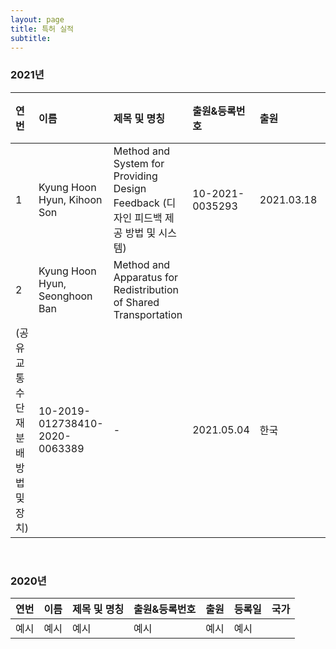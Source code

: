 ```yaml
---
layout: page
title: 특허 실적
subtitle:
---
```


### 2021년

| 연번 | 이름 | 제목 및 명칭 | 출원&등록번호 | 출원 | 등록일 | 국가 |
| :------ |:--- | :--- | :--- | :--- | :--- | :--- |
| 1 | Kyung Hoon Hyun, Kihoon Son | Method and System for Providing Design Feedback (디자인 피드백 제공 방법 및 시스템) | 10-2021-0035293 | 2021.03.18 | - | 한국 |
| 2 | Kyung Hoon Hyun, Seonghoon Ban | Method and Apparatus for Redistribution of Shared Transportation
(공유 교통수단 재분배 방법 및 장치) | 10-2019-012738410-2020-0063389 | - | 2021.05.04 | 한국 |

<br>

### 2020년

| 연번 | 이름 | 제목 및 명칭 | 출원&등록번호 | 출원 | 등록일 | 국가 |
| :------ |:--- | :--- | :--- | :--- | :--- | :--- |
| 예시 | 예시 | 예시 | 예시 | 예시 | 예시 |

<br>
